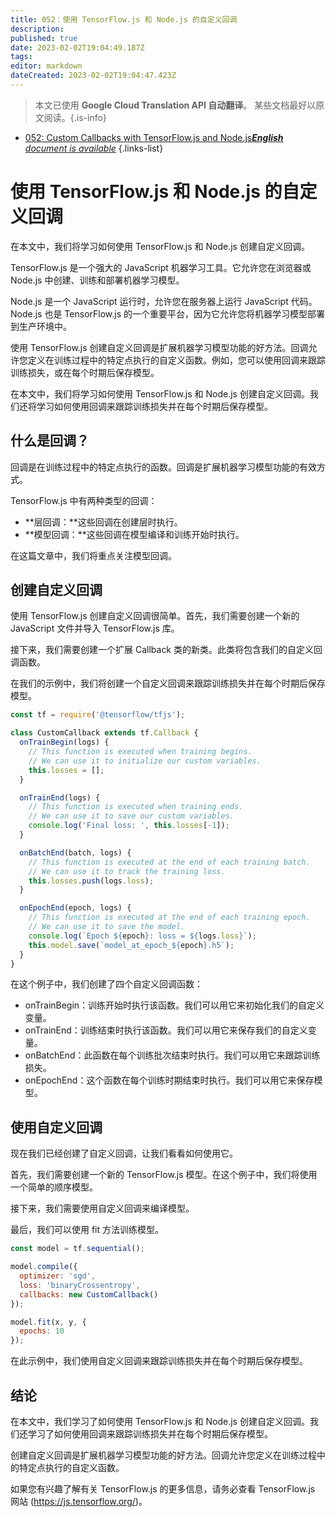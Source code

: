 ```yaml
---
title: 052：使用 TensorFlow.js 和 Node.js 的自定义回调
description: 
published: true
date: 2023-02-02T19:04:49.187Z
tags: 
editor: markdown
dateCreated: 2023-02-02T19:04:47.423Z
---
```


> 本文已使用 **Google Cloud Translation API 自动翻译**。
某些文档最好以原文阅读。{.is-info}



- [052: Custom Callbacks with TensorFlow.js and Node.js***English** document is available*](/en/Knowledge-base/TensorFlow-js/Learning/052-custom-callbacks-with-tensorflow-js-and-node-js)
{.links-list}


# 使用 TensorFlow.js 和 Node.js 的自定义回调

在本文中，我们将学习如何使用 TensorFlow.js 和 Node.js 创建自定义回调。

TensorFlow.js 是一个强大的 JavaScript 机器学习工具。它允许您在浏览器或 Node.js 中创建、训练和部署机器学习模型。

Node.js 是一个 JavaScript 运行时，允许您在服务器上运行 JavaScript 代码。 Node.js 也是 TensorFlow.js 的一个重要平台，因为它允许您将机器学习模型部署到生产环境中。

使用 TensorFlow.js 创建自定义回调是扩展机器学习模型功能的好方法。回调允许您定义在训练过程中的特定点执行的自定义函数。例如，您可以使用回调来跟踪训练损失，或在每个时期后保存模型。

在本文中，我们将学习如何使用 TensorFlow.js 和 Node.js 创建自定义回调。我们还将学习如何使用回调来跟踪训练损失并在每个时期后保存模型。

## 什么是回调？

回调是在训练过程中的特定点执行的函数。回调是扩展机器学习模型功能的有效方式。

TensorFlow.js 中有两种类型的回调：

* **层回调：**这些回调在创建层时执行。
* **模型回调：**这些回调在模型编译和训练开始时执行。

在这篇文章中，我们将重点关注模型回调。

## 创建自定义回调

使用 TensorFlow.js 创建自定义回调很简单。首先，我们需要创建一个新的 JavaScript 文件并导入 TensorFlow.js 库。

接下来，我们需要创建一个扩展 Callback 类的新类。此类将包含我们的自定义回调函数。

在我们的示例中，我们将创建一个自定义回调来跟踪训练损失并在每个时期后保存模型。

```javascript
const tf = require('@tensorflow/tfjs');

class CustomCallback extends tf.Callback {
  onTrainBegin(logs) {
    // This function is executed when training begins.
    // We can use it to initialize our custom variables.
    this.losses = [];
  }

  onTrainEnd(logs) {
    // This function is executed when training ends.
    // We can use it to save our custom variables.
    console.log('Final loss: ', this.losses[-1]);
  }

  onBatchEnd(batch, logs) {
    // This function is executed at the end of each training batch.
    // We can use it to track the training loss.
    this.losses.push(logs.loss);
  }

  onEpochEnd(epoch, logs) {
    // This function is executed at the end of each training epoch.
    // We can use it to save the model.
    console.log(`Epoch ${epoch}: loss = ${logs.loss}`);
    this.model.save(`model_at_epoch_${epoch}.h5`);
  }
}
```

在这个例子中，我们创建了四个自定义回调函数：

* onTrainBegin：训练开始时执行该函数。我们可以用它来初始化我们的自定义变量。
* onTrainEnd：训练结束时执行该函数。我们可以用它来保存我们的自定义变量。
* onBatchEnd：此函数在每个训练批次结束时执行。我们可以用它来跟踪训练损失。
* onEpochEnd：这个函数在每个训练时期结束时执行。我们可以用它来保存模型。

## 使用自定义回调

现在我们已经创建了自定义回调，让我们看看如何使用它。

首先，我们需要创建一个新的 TensorFlow.js 模型。在这个例子中，我们将使用一个简单的顺序模型。

接下来，我们需要使用自定义回调来编译模型。

最后，我们可以使用 fit 方法训练模型。

```javascript
const model = tf.sequential();

model.compile({
  optimizer: 'sgd',
  loss: 'binaryCrossentropy',
  callbacks: new CustomCallback()
});

model.fit(x, y, {
  epochs: 10
});
```

在此示例中，我们使用自定义回调来跟踪训练损失并在每个时期后保存模型。

## 结论

在本文中，我们学习了如何使用 TensorFlow.js 和 Node.js 创建自定义回调。我们还学习了如何使用回调来跟踪训练损失并在每个时期后保存模型。

创建自定义回调是扩展机器学习模型功能的好方法。回调允许您定义在训练过程中的特定点执行的自定义函数。

如果您有兴趣了解有关 TensorFlow.js 的更多信息，请务必查看 TensorFlow.js 网站 (https://js.tensorflow.org/)。